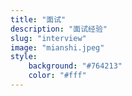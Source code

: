 ```yaml
---
title: "面试"
description: "面试经验"
slug: "interview"
image: "mianshi.jpeg"
style:
    background: "#764213"
    color: "#fff"
---
```

